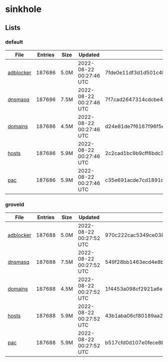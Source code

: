 # sinkhole

## Lists

### default

|File|Entries|Size|Updated|Hash|
|-|-|-|-|-|
|[adblocker](https://raw.githubusercontent.com/groveld/sinkhole/lists/default/adblocker.txt)|187686|5.0M|2022-08-22 00:27:46 UTC|7fde0e11df3d1d501c4bcbe62e832effeac02735af27c09de048de29e98378a3|
|[dnsmasq](https://raw.githubusercontent.com/groveld/sinkhole/lists/default/dnsmasq.txt)|187686|7.5M|2022-08-22 00:27:46 UTC|7f7cad2647314cdcbe47446c779c30e6a348c3d0f319ca5d4dc383a437b2148f|
|[domains](https://raw.githubusercontent.com/groveld/sinkhole/lists/default/domains.txt)|187686|4.5M|2022-08-22 00:27:46 UTC|d24e81de7f6167f96f5e3429cb49166ad7c6dff1987676e7b27c539c3a2087cf|
|[hosts](https://raw.githubusercontent.com/groveld/sinkhole/lists/default/hosts.txt)|187686|5.9M|2022-08-22 00:27:46 UTC|2c2cad1bc9b9cff6bdc370e5844edc5f1eb50a022eda7ecd22a98d7c91438d70|
|[pac](https://raw.githubusercontent.com/groveld/sinkhole/lists/default/pac.txt)|187686|5.9M|2022-08-22 00:27:46 UTC|c35e691acde7cd1891dde4e6606aae58ddb2e4e812e0d9baf5fc24c04eb0e584|

### groveld

|File|Entries|Size|Updated|Hash|
|-|-|-|-|-|
|[adblocker](https://raw.githubusercontent.com/groveld/sinkhole/lists/groveld/adblocker.txt)|187688|5.0M|2022-08-22 00:27:52 UTC|970c222cac5349ce03879a32b710a907e029ddd48515b5b430f62e36ffb8f73f|
|[dnsmasq](https://raw.githubusercontent.com/groveld/sinkhole/lists/groveld/dnsmasq.txt)|187688|7.5M|2022-08-22 00:27:52 UTC|549f28bb1463ecd4e8b768a37747a5f631622ce5b06e4ce28fd7419f2f07a1d1|
|[domains](https://raw.githubusercontent.com/groveld/sinkhole/lists/groveld/domains.txt)|187688|4.5M|2022-08-22 00:27:52 UTC|1f4453a098cf2921a6e6e9325c9166af0b65cebc7174a931355a431f84a3ae2b|
|[hosts](https://raw.githubusercontent.com/groveld/sinkhole/lists/groveld/hosts.txt)|187688|5.9M|2022-08-22 00:27:52 UTC|43b1aba06cf80189aa247a868fd720024cc37153ec44ee4d7f4a4869a38c9b16|
|[pac](https://raw.githubusercontent.com/groveld/sinkhole/lists/groveld/pac.txt)|187688|5.9M|2022-08-22 00:27:52 UTC|b517cfd0d107e0fece8b14e879d907bd725e9e25d33bcad456cd480ff18faf7f|

